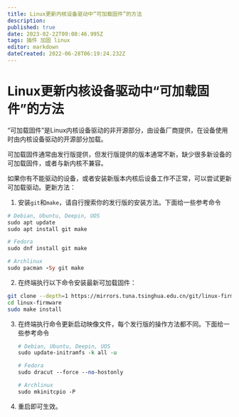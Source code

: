 ```yaml
---
title: Linux更新内核设备驱动中“可加载固件”的方法
description: 
published: true
date: 2023-02-22T09:08:46.995Z
tags: 插件 加固 linux
editor: markdown
dateCreated: 2022-06-28T06:19:24.232Z
---
```


# Linux更新内核设备驱动中“可加载固件”的方法
“可加载固件”是Linux内核设备驱动的非开源部分，由设备厂商提供，在设备使用时由内核设备驱动的开源部分加载。

可加载固件通常由发行版提供，但发行版提供的版本通常不新，缺少很多新设备的可加载固件，或者与新内核不兼容。

如果你有不能驱动的设备，或者安装新版本内核后设备工作不正常，可以尝试更新可加载驱动。更新方法：

1. 安装`git`和`make`，请自行搜索你的发行版的安装方法。下面给一些参考命令

```ruby
# Debian, Ubuntu, Deepin, UOS
sudo apt update
sudo apt install git make

# Fedora
sudo dnf install git make

# Archlinux
sudo pacman -Sy git make
```

2. 在终端执行以下命令安装最新可加载固件：

```bash
git clone --depth=1 https://mirrors.tuna.tsinghua.edu.cn/git/linux-firmware.git
cd linux-firmware
sudo make install
```

3. 在终端执行命令更新启动映像文件，每个发行版的操作方法都不同。下面给一些参考命令

   ```perl
   # Debian, Ubuntu, Deepin, UOS
   sudo update-initramfs -k all -u
   
   # Fedora
   sudo dracut --force --no-hostonly
   
   # Archlinux
   sudo mkinitcpio -P
   ```

4. 重启即可生效。